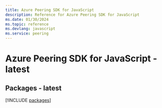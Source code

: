 ```yaml
---
title: Azure Peering SDK for JavaScript
description: Reference for Azure Peering SDK for JavaScript
ms.date: 01/30/2024
ms.topic: reference
ms.devlang: javascript
ms.service: peering
---
```

# Azure Peering SDK for JavaScript - latest
## Packages - latest
[!INCLUDE [packages](peering-index.md)]